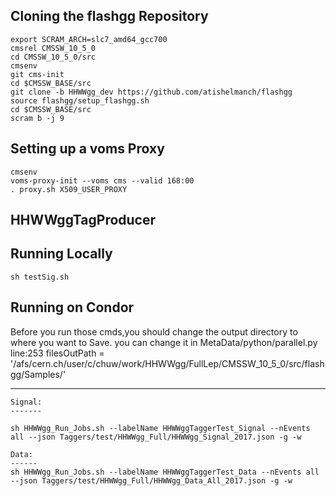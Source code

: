 
Cloning the flashgg Repository
------

``````
export SCRAM_ARCH=slc7_amd64_gcc700
cmsrel CMSSW_10_5_0 
cd CMSSW_10_5_0/src
cmsenv
git cms-init
cd $CMSSW_BASE/src 
git clone -b HHWWgg_dev https://github.com/atishelmanch/flashgg 
source flashgg/setup_flashgg.sh
cd $CMSSW_BASE/src
scram b -j 9
```````
Setting up a voms Proxy
-------
``````
cmsenv
voms-proxy-init --voms cms --valid 168:00
. proxy.sh X509_USER_PROXY
````````
HHWWggTagProducer
------------------
Running Locally
---------
```````
sh testSig.sh
```````
Running on Condor
--------
Before you run those cmds,you should change the output directory to where you want to Save.
you can change it in MetaData/python/parallel.py line:253
filesOutPath = '/afs/cern.ch/user/c/chuw/work/HHWWgg/FullLep/CMSSW_10_5_0/src/flashgg/Samples/'

------------
`````
Signal:
-------

sh HHWWgg_Run_Jobs.sh --labelName HHWWggTaggerTest_Signal --nEvents all --json Taggers/test/HHWWgg_Full/HHWWgg_Signal_2017.json -g -w

Data:
------
sh HHWWgg_Run_Jobs.sh --labelName HHWWggTaggerTest_Data --nEvents all --json Taggers/test/HHWWgg_Full/HHWWgg_Data_All_2017.json -g -w
`````




